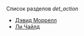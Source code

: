 Список разделов *det_action*

* [Дэвид Моррелл](/books/det_action/Дэвид%20Моррелл)
* [Ли Чайлд](/books/det_action/Ли%20Чайлд)